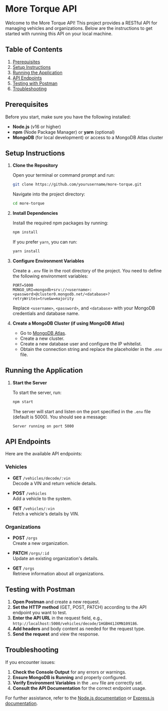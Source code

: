 # More Torque API

Welcome to the More Torque API! This project provides a RESTful API for managing vehicles and organizations. Below are the instructions to get started with running this API on your local machine.

## Table of Contents

1. [Prerequisites](#prerequisites)
2. [Setup Instructions](#setup-instructions)
3. [Running the Application](#running-the-application)
4. [API Endpoints](#api-endpoints)
5. [Testing with Postman](#testing-with-postman)
6. [Troubleshooting](#troubleshooting)

## Prerequisites

Before you start, make sure you have the following installed:

- **Node.js** (v16 or higher)
- **npm** (Node Package Manager) or **yarn** (optional)
- **MongoDB** (for local development) or access to a MongoDB Atlas cluster

## Setup Instructions

1. **Clone the Repository**

   Open your terminal or command prompt and run:

   ```bash
   git clone https://github.com/yourusername/more-torque.git
   ```

   Navigate into the project directory:

   ```bash
   cd more-torque
   ```

2. **Install Dependencies**

   Install the required npm packages by running:

   ```bash
   npm install
   ```

   If you prefer `yarn`, you can run:

   ```bash
   yarn install
   ```

3. **Configure Environment Variables**

   Create a `.env` file in the root directory of the project. You need to define the following environment variables:

   ```env
   PORT=5000
   MONGO_URI=mongodb+srv://<username>:<password>@cluster0.mongodb.net/<database>?retryWrites=true&w=majority
   ```

   Replace `<username>`, `<password>`, and `<database>` with your MongoDB credentials and database name.

4. **Create a MongoDB Cluster (if using MongoDB Atlas)**

   - Go to [MongoDB Atlas](https://www.mongodb.com/cloud/atlas).
   - Create a new cluster.
   - Create a new database user and configure the IP whitelist.
   - Obtain the connection string and replace the placeholder in the `.env` file.

## Running the Application

1. **Start the Server**

   To start the server, run:

   ```bash
   npm start
   ```

   The server will start and listen on the port specified in the `.env` file (default is 5000). You should see a message:

   ```arduino
   Server running on port 5000
   ```

## API Endpoints

Here are the available API endpoints:

### Vehicles

- **GET** `/vehicles/decode/:vin`  
  Decode a VIN and return vehicle details.

- **POST** `/vehicles`  
  Add a vehicle to the system.

- **GET** `/vehicles/:vin`  
  Fetch a vehicle's details by VIN.

### Organizations

- **POST** `/orgs`  
  Create a new organization.

- **PATCH** `/orgs/:id`  
  Update an existing organization's details.

- **GET** `/orgs`  
  Retrieve information about all organizations.

## Testing with Postman

1. **Open Postman** and create a new request.
2. **Set the HTTP method** (GET, POST, PATCH) according to the API endpoint you want to test.
3. **Enter the API URL** in the request field, e.g., `http://localhost:5000/vehicles/decode/1HGBH41JXMN109186`.
4. **Add headers** and body content as needed for the request type.
5. **Send the request** and view the response.

## Troubleshooting

If you encounter issues:

1. **Check the Console Output** for any errors or warnings.
2. **Ensure MongoDB is Running** and properly configured.
3. **Verify Environment Variables** in the `.env` file are correctly set.
4. **Consult the API Documentation** for the correct endpoint usage.

For further assistance, refer to the [Node.js documentation](https://nodejs.org/en/docs/) or [Express.js documentation](https://expressjs.com/).

